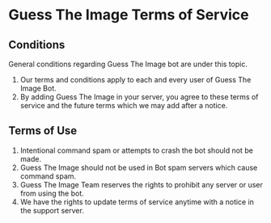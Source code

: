 # Guess The Image Terms of Service

## Conditions

General conditions regarding Guess The Image bot are under this topic.

1. Our terms and conditions apply to each and every user of Guess The Image Bot.
2. By adding Guess The Image in your server, you agree to these terms of service and the future terms which we may add after a notice.
   
## Terms of Use

1. Intentional command spam or attempts to crash the bot should not be made.
2. Guess The Image should not be used in Bot spam servers which cause command spam.
3. Guess The Image Team reserves the rights to prohibit any server or user from using the bot.
4. We have the rights to update terms of service anytime with a notice in the support server.
